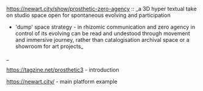 https://newart.city/show/prosthetic-zero-agency 
::
_a 3D hyper textual take on studio space open for spontaneous evolving and participation 
- 'dump' space strategy - in rhizomic communication and zero agency in control of its evolving
can be read and undestood through movement and immersive journey, 
rather than catalogisation archival space or a showroom for art projects_

_

https://tagzine.net/prosthetic3 - introduction

https://newart.city/ - main platform example
